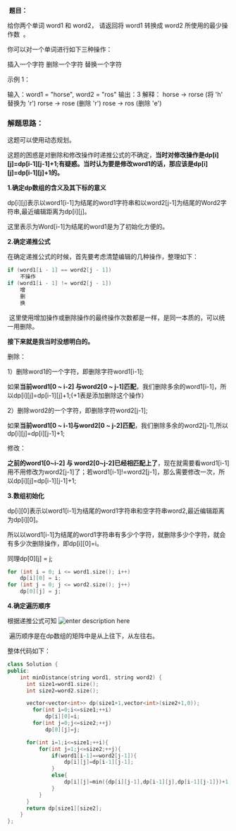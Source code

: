 ​
**题目：**

给你两个单词 word1 和 word2， 请返回将 word1 转换成 word2 所使用的最少操作数  。

你可以对一个单词进行如下三种操作：

插入一个字符
删除一个字符
替换一个字符
 

示例 1：

输入：word1 = "horse", word2 = "ros"
输出：3
解释：
horse -> rorse (将 'h' 替换为 'r')
rorse -> rose (删除 'r')
rose -> ros (删除 'e')

### 解题思路：

这题可以使用动态规划。

这题的困惑是对删除和修改操作时递推公式的不确定，**当时对修改操作是dp[i][j]=dp[i-1][j-1]+1;有疑惑。当时认为要是修改word1的话，那应该是dp[i][j]=dp[i-1][j]+1的。**

**1.确定dp数组的含义及其下标的意义**

dp[i][j]表示以word1[i-1]为结尾的word1字符串和以word2[j-1]为结尾的Word2字符串,最近编辑距离为dp[i][j]。

这里表示为Word[i-1]为结尾的word1是为了初始化方便的。

**2.确定递推公式**

在确定递推公式的时候，首先要考虑清楚编辑的几种操作，整理如下：

``` cpp
if (word1[i - 1] == word2[j - 1])
    不操作
if (word1[i - 1] != word2[j - 1])
    增
    删
    换
```

 这里使用增加操作或删除操作的最终操作次数都是一样，是同一本质的，可以统一用删除。

**接下来就是我当时没想明白的。**

删除：

1）删除word1的一个字符，即删除字符word1[i-1];

如果**当前word1[0 ~ i-2] 与word2[0 ~ j-1]匹配**，我们删除多余的word1[i-1]，所以dp[i][j]=dp[i-1][j]+1;(+1表是添加删除这个操作）

2）删除word2的一个字符，即删除字符word2[j-1];

如果**当前word1[0 ~ i-1]与word2[0 ~ j-2]匹配**，我们删除多余的word2[j-1],所以dp[i][j]=dp[i][j-1]+1;

修改：

**之前的word1[0~i-2] 与 word2[0~j-2]已经相匹配上了**，现在就需要看word1[i-1]用不用修改为word2[j-1]了；若word1[i-1]!=word2[j-1]，那么需要修改一次，所以dp[i][j]=dp[i-1][j-1]+1;

**3.数组初始化**

dp[i][0]表示以word1[i-1]为结尾的word1字符串和空字符串word2,最近编辑距离为dp[i][0]。

所以以word1[i-1]为结尾的word1字符串有多少个字符，就删除多少个字符，就会有多少次删除操作，即dp[i][0]=i。

同理dp[0][j] = j;

``` cpp
for (int i = 0; i <= word1.size(); i++) 
    dp[i][0] = i;
for (int j = 0; j <= word2.size(); j++) 
    dp[0][j] = j;
```

**4.确定遍历顺序**

根据递推公式可知
![enter description here](./images/c62a928ab92848a6ae064bd87912d11b.jpeg)

 遍历顺序是在dp数组的矩阵中是从上往下，从左往右。

整体代码如下：

``` cpp
class Solution {
public:
    int minDistance(string word1, string word2) {
      int size1=word1.size();
      int size2=word2.size();

      vector<vector<int>> dp(size1+1,vector<int>(size2+1,0));
        for(int i=0;i<=size1;++i)
            dp[i][0]=i;
        for(int j=0;j<=size2;++j)
            dp[0][j]=j;

      for(int i=1;i<=size1;++i){
          for(int j=1;j<=size2;++j){
              if(word1[i-1]==word2[j-1]){
                  dp[i][j]=dp[i-1][j-1];
              }
              else{
                  dp[i][j]=min({dp[i][j-1],dp[i-1][j],dp[i-1][j-1]})+1;
              }
          }
      }
      return dp[size1][size2];
    }
};
```

​
